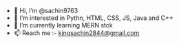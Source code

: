- 👋 Hi, I’m @sachin9763
- 👀 I’m interested in Pythn, HTML, CSS, JS, Java and C++
- 🌱 I’m currently learning MERN stck
- 📫 Reach me :- kingsachin2844@gmail.com


